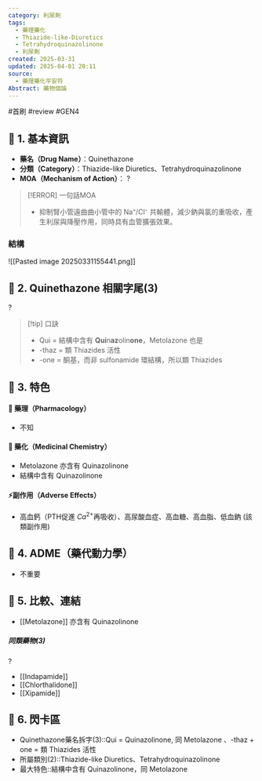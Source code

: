 ```yaml
---
category: 利尿劑
tags:
  - 藥理藥化
  - Thiazide-like-Diuretics
  - Tetrahydroquinazolinone
  - 利尿劑
created: 2025-03-31
updated: 2025-04-01 20:11
source:
  - 藥理藥化平安符
Abstract: 藥物個論
---
```


#首刷 #review #GEN4


## 🔹 1. 基本資訊
- **藥名（Drug Name）**：Quinethazone
- **分類（Category）**：Thiazide-like Diuretics、Tetrahydroquinazolinone
- **MOA（Mechanism of Action）**：
?
> [!ERROR] 一句話MOA
> - 抑制腎小管遠曲曲小管中的 Na⁺/Cl⁻ 共輸體，減少鈉與氯的重吸收，產生利尿與降壓作用，同時具有血管擴張效果。


### 結構
![[Pasted image 20250331155441.png]]



## 🔹 2. Quinethazone 相關字尾(3)
?
> [!tip] 口訣
> - Qui = 結構中含有 **Qui**n**az**olin**one**，Metolazone 也是
> - -thaz = 類 Thiazides 活性
> - -one = 酮基，而非 sulfonamide 環結構，所以類 Thiazides

## 🔹 3. 特色
#### 🧪 藥理（Pharmacology）
- 不知


#### 🧬 藥化（Medicinal Chemistry）
- Metolazone 亦含有 Quinazolinone
- 結構中含有 Quinazolinone



#### ⚡副作用（Adverse Effects）

- 高血鈣（PTH促進 $Ca^{2+}$再吸收）、高尿酸血症、高血糖、高血脂、低血鈉 (該類副作用)


## 🔹 4. ADME（藥代動力學）
 - 不重要
## 🔹 5. 比較、連結

- [[Metolazone]] 亦含有 Quinazolinone

##### 同類藥物(3)
?
- [[Indapamide]]
- [[Chlorthalidone]]
- [[Xipamide]]


## 🔹 6. 閃卡區

- Quinethazone藥名拆字(3)::Qui = Quinazolinone, 同 Metolazone 、-thaz + one = 類 Thiazides 活性
- 所屬類別(2)::Thiazide-like Diuretics、Tetrahydroquinazolinone
- 最大特色::結構中含有 Quinazolinone，同 Metolazone 
